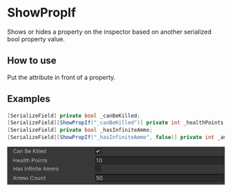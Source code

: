 # ShowPropIf
Shows or hides a property on the inspector based on another serialized bool property value.

## How to use
Put the attribute in front of a property.<BR/>

## Examples
```cs
[SerializeField] private bool _canBeKilled;
[SerializeField][ShowPropIf("_canBeKilled")] private int _healthPoints;
[SerializeField] private bool _hasInfiniteAmmo;
[SerializeField][ShowPropIf("_hasInfiniteAmmo", false)] private int _ammoCount;
```
![](img/preview.png)
